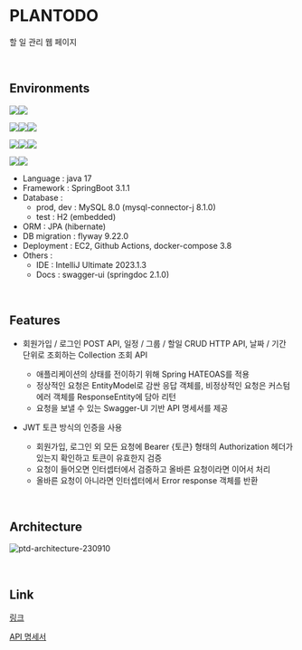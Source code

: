 # PLANTODO
할 일 관리 웹 페이지

<br>

## Environments

<img src="https://img.shields.io/badge/Java-007396?style=for-the-badge&logo=OpenJDK&logoColor=white"/><img src="https://img.shields.io/badge/springboot-6DB33F?style=for-the-badge&logo=springboot&logoColor=white">

<img src="https://img.shields.io/badge/mysql-4479A1?style=for-the-badge&logo=mysql&logoColor=white"><img src="https://img.shields.io/badge/hibernate-59666C?style=for-the-badge&logo=hibernate&logoColor=white"><img src="https://img.shields.io/badge/flyway-CC0200?style=for-the-badge&logo=flyway&logoColor=white">

<img src="https://img.shields.io/badge/ec2-FF9900?style=for-the-badge&logo=ec2&logoColor=white"><img src="https://img.shields.io/badge/githubactions-2088FF?style=for-the-badge&logo=githubactions&logoColor=white"><img src="https://img.shields.io/badge/docker-2496ED?style=for-the-badge&logo=docker&logoColor=white">

<img src="https://img.shields.io/badge/swagger-85EA2D?style=for-the-badge&logo=swagger&logoColor=white"><img src="https://img.shields.io/badge/intellijidea-000000?style=for-the-badge&logo=intellijidea&logoColor=white">


- Language : java 17
- Framework : SpringBoot 3.1.1 
- Database :
  - prod, dev : MySQL 8.0 (mysql-connector-j 8.1.0)
  - test : H2 (embedded)
- ORM : JPA (hibernate)
- DB migration : flyway 9.22.0
- Deployment : EC2, Github Actions, docker-compose 3.8
- Others :
  - IDE : IntelliJ Ultimate 2023.1.3
  - Docs : swagger-ui (springdoc 2.1.0)

<br>

## Features
- 회원가입 / 로그인 POST API, 일정 / 그룹 / 할일 CRUD HTTP API, 날짜 / 기간 단위로 조회하는 Collection 조회 API
  - 애플리케이션의 상태를 전이하기 위해 Spring HATEOAS를 적용
  - 정상적인 요청은 EntityModel로 감싼 응답 객체를, 비정상적인 요청은 커스텀 에러 객체를 ResponseEntity에 담아 리턴
  - 요청을 보낼 수 있는 Swagger-UI 기반 API 명세서를 제공

- JWT 토큰 방식의 인증을 사용
  - 회원가입, 로그인 외 모든 요청에 Bearer {토큰} 형태의 Authorization 헤더가 있는지 확인하고 토큰이 유효한지 검증
  - 요청이 들어오면 인터셉터에서 검증하고 올바른 요청이라면 이어서 처리
  - 올바른 요청이 아니라면 인터셉터에서 Error response 객체를 반환

<br>

## Architecture
![ptd-architecture-230910](https://github.com/yeonleaf/plantodo-renew/assets/91470133/3a1a2050-43d4-4034-b643-1cfd207af373)


<br>

## Link
[링크](https://plantodo.site/swagger-ui/index.html)

[API 명세서](https://documenter.getpostman.com/view/16796529/2s9Y5SWRLp)
